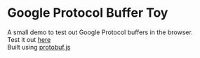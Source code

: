 # Google Protocol Buffer Toy
A small demo to test out Google Protocol buffers in the browser.  
Test it out [here](https://rdk1207.github.io/ProtoBufJS-Demo)  
Built using [protobuf.js](https://github.com/dcodeIO/protobuf.js)
